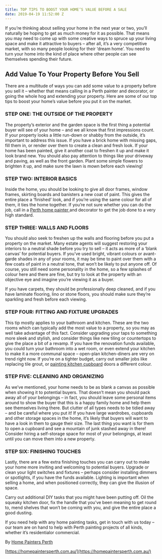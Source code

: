 ```yaml
---
title: TOP TIPS TO BOOST YOUR HOME’S VALUE BEFORE A SALE
date: 2019-04-19 11:52:00 Z
---
```


If you’re thinking about selling your home in the next year or two, you’ll naturally be hoping to get as much money for it as possible. That means you may need to come up with some creative ways to spruce up your living space and make it attractive to buyers – after all, it’s a very competitive market, with so many people looking for their ‘dream home’. You need to turn your home into the kind of place where other people can see themselves spending their future.

## Add Value To Your Property Before You Sell

There are a multitude of ways you can add some value to a property before you sell it – whether that means calling in a Perth painter and decorator, or going the whole hog and extending your property. Here are some of our top tips to boost your home’s value before you put it on the market.

### STEP ONE: THE OUTSIDE OF THE PROPERTY

The property’s exterior and the garden space is the first thing a potential buyer will see of your home – and we all know that first impressions count. If your property looks a little run-down or shabby from the outside, it’s important to address this issue. If you have a brick home with missing gaps, fill them in, or render over them to create a clean and fresh look. If your home has been painted, give it another coat to freshen it up and make it look brand new. You should also pay attention to things like your driveway and paving, as well as the front garden. Plant some simple flowers to brighten it up, and make sure the lawn is mown before each viewing!

### STEP TWO: INTERIOR BASICS

Inside the home, you should be looking to give all door frames, window frames, skirting boards and banisters a new coat of paint. This gives the entire place a ‘finished’ look, and if you’re using the same colour for all of them, it ties the home together. If you’re not sure whether you can do the job, call in a [Perth home painter ](https://homepaintersperth.com.au/house-painting-perth/)and decorator to get the job done to a very high standard.

### STEP THREE: WALLS AND FLOORS

You should also seek to freshen up the walls and flooring before you put a property on the market. Many estate agents will suggest restoring your interiors to a neutral shade before you try to sell – it acts as more of a ‘blank canvas’ for potential buyers. If you’ve used bright, vibrant colours or avant-garde shades in any of your rooms, it may be time to paint over them with a few coats of paint in a neutral tone, that won’t be likely to put anyone off. Of course, you still need some personality in the home, so a few splashes of colour here and there are fine, but try to look at the property with an objective eye and imagine you’re viewing it as a buyer.

If you have carpets, they should be professionally deep cleaned, and if you have laminate flooring, lino or stone floors, you should make sure they’re sparkling and fresh before each viewing.

### STEP FOUR: FITTING AND FIXTURE UPGRADES

This tip mostly applies to your bathroom and kitchen. These are the two rooms which can typically add the most value to a property, so you may as well take advantage of this fact. Consider upgrading your taps to something more sleek and stylish, and consider things like new tiling or countertops to give the place a bit of a revamp. If you have the renovation funds available, you could turn your bathroom into a wet room, or even extend your kitchen to make it a more communal space – open-plan kitchen-diners are very on trend right now. If you’re on a tighter budget, carry out smaller jobs like replacing tile grout, or [painting kitchen cupboard](https://homepaintersperth.com.au/kitchen-cabinets-painting-staining-refinishing-refacing-perth/) doors a different colour.

### STEP FIVE: CLEANING AND ORGANIZING

As we’ve mentioned, your home needs to be as blank a canvas as possible when showing it to potential buyers. That doesn’t mean you should pack away all of your belongings – in fact, you should leave some personal items around to show the buyer that this is a happy family home and help them see themselves living there. But clutter of all types needs to be tidied away – and be careful where you put it! If you have large wardrobes, cupboards and other storage spaces in the home, it’s likely that buyers will want to have a look in them to gauge their size. The last thing you want is for them to open a cupboard and see a mountain of junk stashed away in there! Consider hiring a self-storage space for most of your belongings, at least until you can move them into a new property.

### STEP SIX: FINISHING TOUCHES

Lastly, there are a few extra finishing touches you can carry out to make your home more inviting and welcoming to potential buyers. Upgrade or clean your light switches and fixtures – perhaps consider installing dimmers or spotlights, if you have the funds available. Lighting is important when selling a home, and when positioned correctly, they can give the illusion of space.

Carry out additional DIY tasks that you might have been putting off. Oil the squeaky kitchen door, fix the handle that you’ve been meaning to get round to, mend shelves that won’t be coming with you, and give the entire place a good dusting.

If you need help with any home painting tasks, get in touch with us today – our team are on hand to help with Perth painting projects of all kinds, whether it’s residentialor commercial.

By [Home Painters Perth](https://goo.gl/maps/mosFyhcrfNA2)

[https://homepaintersperth.com.au/](https://homepaintersperth.com.au/)